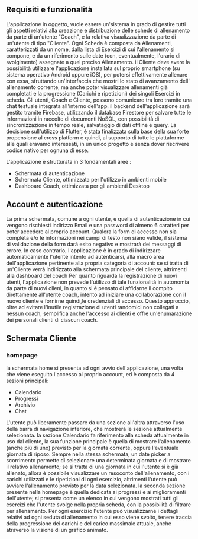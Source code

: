 ## Requisiti e funzionalità
L'applicazione in oggetto, vuole essere un'sistema in grado di gestire tutti gli aspetti relativi alla creazione e distribuzione delle schede di allenamento da parte di un'utente "Coach", e la relativa visualizzazione da parte di un'utente di tipo "Cliente".
Ogni Scheda è composta da Allenamenti, caratterizzati da un nome, dalla lista di Esercizi di cui l'allenamento si compone, e da un riferimento sulle date (con, eventualmente, l'orario di svolgimento) assegnate a quel preciso Allenamento.
il Cliente deve avere la possibilità utilizzare l'applicazione installata sul proprio smartphone (su sistema operativo Android oppure iOS), per potersi effettivamente allenare con essa, sfruttando un'interfaccia che mostri lo stato di avanzamento dell' allenamento corrente, ma anche poter visualizzare allenamenti già completati e la progressione (Carichi e ripetizioni) dei singoli Esercizi in scheda.
Gli utenti, Coach e Cliente, possono comunicare tra loro tramite una chat testuale integrata all'interno dell'app.
il backend dell'applicazione sarà gestito tramite Firebase, utilizzando il database Firestore per salvare tutte le informazioni in raccolte di documenti NoSQL, con possibilità di sincronizzazione in tempo reale, salvataggio di dati offline e query.
La decisione sull'utilizzo di Flutter, è stata finalizzata sulla base della sua forte propensione al cross platform e quindi, al supporto di tutte le piattaforme alle quali eravamo interessati, in un unico progetto e senza dover riscrivere codice nativo per ognuna di esse.

L'applicazione è strutturata in 3 fondamentali aree :
- Schermata di autenticazione
- Schermata Cliente, ottimizzata per l'utilizzo in ambienti mobile
- Dashboard Coach, ottimizzata per gli ambienti Desktop

## Account e autenticazione
La prima schermata, comune a ogni utente, è quella di autenticazione in cui vengono rischiesti indirizzo Email e una password di almeno 6 caratteri per poter accedere al proprio account.
Qualora la form di accesso non sia completa e/o le informazioni nei campi di testo non siano valide, il sistema di validazione della form darà esito negativo e mostrarà dei messaggi di errore.
In caso contrario, l'applicazione è in grado di indirizzare automaticamente l'utente intento ad autenticarsi, alla macro area dell'applicazione pertinente alla propria categoria di account: se si tratta di un'Cliente verrà indirizzato alla schermata principale del cliente, altrimenti alla dashboard del coach
Per quanto riguarda la registrazione di nuovi utenti, l'applicazione non prevede l'utilizzo di tale funzionalità in autonomia da parte di nuovi clieni, in quanto si è pensato di affidarne il compito direttamente all'utente coach, intento ad iniziare una collaborazione con il nuovo cliente e fornirne quindi,le credenziali di accesso.
Questo approccio, oltre ad evitare l'inutile registrazione di utenti randomici non collegati a nessun coach, semplifica anche l'accesso ai clienti e offre un'enumarazione dei personali clienti di ciascun coach.

## Schermata Cliente 

### homepage 
la schermata home si presenta ad ogni avvio dell'applicazione, una volta che viene eseguito l'accesso al proprio account, ed è composta da 4 sezioni principali:
- Calendario
- Progressi
- Archivio
- Chat
  
L'utente può liberamente passare da una sezione all'altra attraverso l'uso della barra di navigazione inferiore, che mostrerà le sezione attualmente selezionata.
la sezione Calendario fa riferimento alla scheda attualmente in uso dal cliente, la sua funzione principale è quella di mostrare l'allenamento (anche più di uno) previsto per la giornata corrente,  oppure l'eventuale giornata di riposo.
Sempre nella stessa schermata, un date picker a scorrimento permette di selezionare una determinata giornata e di mostrare il relativo allenamento; se si tratta di una giornata in cui l'utente si è già allenato, allora è possibile visualizzare un resoconto dell'allenamento, con i carichi utilizzati e le ripetizioni di ogni esercizio, altrimenti l'utente può avviare l'allenamento previsto per la data selezionata.
la seconda sezione presente nella homepage è quella dedicata ai progressi e ai miglioramenti dell'utente; si presenta come un elenco in cui vengono mostrati tutti gli esercizi che l'utente svolge nella propria scheda, con la possibilità di filtrare per allenamento.
Per ogni esercizio l'utente può visualizzarne i dettagli relativi ad ogni seduta di allenamento in cui esso viene svolto, tenere traccia della progressione dei carichi e del carico massimale attuale, anche atraverso la visione di un grafico animato.

